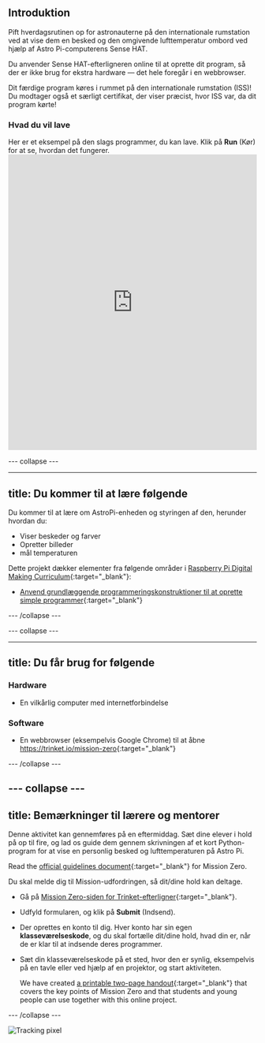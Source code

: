 ## Introduktion

Pift hverdagsrutinen op for astronauterne på den internationale rumstation ved at vise dem en besked og den omgivende lufttemperatur ombord ved hjælp af Astro Pi-computerens Sense HAT.

Du anvender Sense HAT-efterligneren online til at oprette dit program, så der er ikke brug for ekstra hardware — det hele foregår i en webbrowser.

Dit færdige program køres i rummet på den internationale rumstation (ISS)! Du modtager også et særligt certifikat, der viser præcist, hvor ISS var, da dit program kørte!

### Hvad du vil lave

Her er et eksempel på den slags programmer, du kan lave. Klik på **Run** (Kør) for at se, hvordan det fungerer. <iframe src="https://trinket.io/embed/python/069f6138f7?outputOnly=true&start=result" width="100%" height="600" frameborder="0" marginwidth="0" marginheight="0" allowfullscreen mark="crwd-mark"></iframe> 

\--- collapse \---

* * *

## title: Du kommer til at lære følgende

Du kommer til at lære om AstroPi-enheden og styringen af den, herunder hvordan du:

+ Viser beskeder og farver
+ Opretter billeder
+ mål temperaturen

Dette projekt dækker elementer fra følgende områder i [Raspberry Pi Digital Making Curriculum](http://rpf.io/curriculum){:target="_blank"}:

+ [Anvend grundlæggende programmeringskonstruktioner til at oprette simple programmer](https://curriculum.raspberrypi.org/programming/creator/){:target="_blank"}

\--- /collapse \---

\--- collapse \---

* * *

## title: Du får brug for følgende

### Hardware

+ En vilkårlig computer med internetforbindelse

### Software

+ En webbrowser (eksempelvis Google Chrome) til at åbne <https://trinket.io/mission-zero>{:target="_blank"}

\--- /collapse \---

## \--- collapse \---

## title: Bemærkninger til lærere og mentorer

Denne aktivitet kan gennemføres på en eftermiddag. Sæt dine elever i hold på op til fire, og lad os guide dem gennem skrivningen af et kort Python-program for at vise en personlig besked og lufttemperaturen på Astro Pi.

Read the [official guidelines document](https://astro-pi.org/wp-content/uploads/2018/09/Astro_Pi_Mission_Zero_Guidelines_2018_19_V12_pages.pdf){:target="_blank"} for Mission Zero.

Du skal melde dig til Mission-udfordringen, så dit/dine hold kan deltage.

+ Gå på [Mission Zero-siden for Trinket-efterligner](https://trinket.io/mission-zero/register){:target="_blank"}.

+ Udfyld formularen, og klik på **Submit** (Indsend).

+ Der oprettes en konto til dig. Hver konto har sin egen **klasseværelseskode**, og du skal fortælle dit/dine hold, hvad din er, når de er klar til at indsende deres programmer.

+ Sæt din klasseværelseskode på et sted, hvor den er synlig, eksempelvis på en tavle eller ved hjælp af en projektor, og start aktiviteten.
    
    We have created [a printable two-page handout](https://astro-pi.org/astro_pi_mission_zero_project_print_out_v10_print/){:target="_blank"} that covers the key points of Mission Zero and that students and young people can use together with this online project.

\--- /collapse \---

![Tracking pixel](https://code.org/api/hour/begin_raspberrypi_astropi.png)